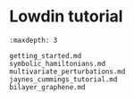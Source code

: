 # Lowdin tutorial

```{toctree}
:maxdepth: 3

getting_started.md
symbolic_hamiltonians.md
multivariate_perturbations.md
jaynes_cummings_tutorial.md
bilayer_graphene.md
```
